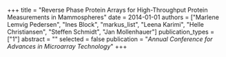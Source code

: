 +++
title = "Reverse Phase Protein Arrays for High-Throughput Protein Measurements in Mammospheres"
date = 2014-01-01
authors = ["Marlene Lemvig Pedersen", "Ines Block", "markus_list", "Leena Karimi", "Helle Christiansen", "Steffen Schmidt", "Jan Mollenhauer"]
publication_types = ["1"]
abstract = ""
selected = false
publication = "*Annual Conference for Advances in Microarray Technology*"
+++

